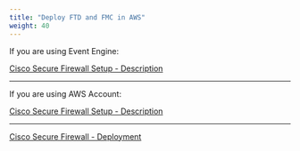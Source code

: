 ```yaml
---
title: "Deploy FTD and FMC in AWS"
weight: 40
---
```


If you are using Event Engine:

[Cisco Secure Firewall Setup - Description](/40_deploy_ftd_fmc/1_ftd_and_fmc_event_engine.md)

---

If you are using AWS Account:

[Cisco Secure Firewall Setup - Description](/40_deploy_ftd_fmc/2_ftd_and_fmc_aws_account.md)

---

[Cisco Secure Firewall - Deployment](/40_deploy_ftd_fmc/3_deployment.md)